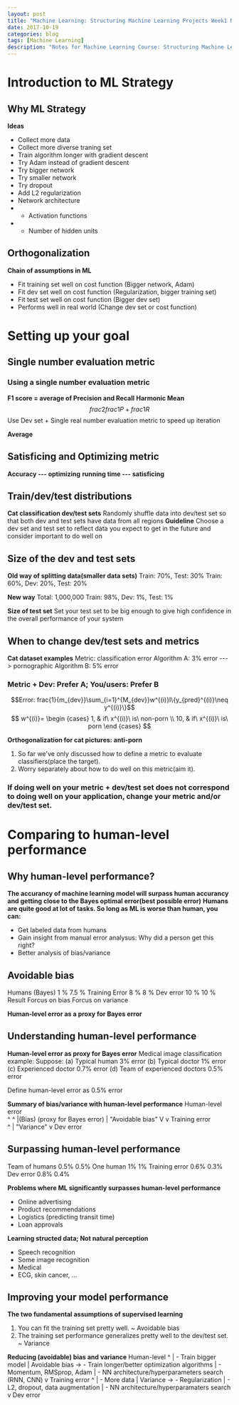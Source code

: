 ```yaml
---
layout: post
title: "Machine Learning: Structuring Machine Learning Projects Week1 Notes"
date: 2017-10-19
categories: blog
tags: [Machine Learning]
description: "Notes for Machine Learning Course: Structuring Machine Learning Projects"
---
```


# **Introduction to ML Strategy**
## **Why ML Strategy**
**Ideas**
- Collect more data
- Collect more diverse traning set
- Train algorithm longer with gradient descent
- Try Adam instead of gradient descent
- Try bigger network
- Try smaller network
- Try dropout
- Add L2 regularization
- Network architecture
- - Activation functions
- - Number of hidden units

## **Orthogonalization**
**Chain of assumptions in ML**
- Fit training set well on cost function (Bigger network, Adam)
- Fit dev set well on cost function (Regularization, bigger training set)
- Fit test set well on cost function (Bigger dev set)
- Performs well in real world (Change dev set or cost function)

# **Setting up your goal**
## **Single number evaluation metric**
### **Using a single number evaluation metric**
**F1 score = average of Precision and Recall**
**Harmonic Mean**
$$frac{2}{frac{1}{P}+frac{1}{R}}$$
Use Dev set + Single real number evaluation metric to speed up iteration

**Average**

## **Satisficing and Optimizing metric**
**Accuracy --- optimizing**
**running time --- satisficing**

## **Train/dev/test distributions**
**Cat classification dev/test sets**
Randomly shuffle data into dev/test set so that both dev and test sets have data from all regions
**Guideline**
Choose a dev set and test set to reflect data you expect to get in the future and consider important to do well on

## **Size of the dev and test sets**
**Old way of splitting data(smaller data sets)**
Train: 70%, Test: 30%
Train: 60%, Dev: 20%, Test: 20%

**New way**
Total: 1,000,000
Train: 98%, Dev: 1%, Test: 1%

**Size of test set**
Set your test set to be big enough to give high confidence in the overall performance of your system

## **When to change dev/test sets and metrics**
**Cat dataset examples**
Metric: classification error
Algorithm A: 3% error ---> pornographic
Algorithm B: 5% error

### Metric + Dev: Prefer A; You/users: Prefer B

$$Error: frac{1}{m_{dev}}\sum_{i=1}^{M_{dev}}w^{(i)}I\{y_{pred}^{(i)}\neq y^{(i)}\}$$
$$
w^{(i)}=
\begin {cases}
1, & if\ x^{(i)}\ is\ non-porn \\
10, & if\ x^{(i)}\ is\ porn
\end {cases}
$$

**Orthogonalization for cat pictures: anti-porn**
1. So far we've only discussed how to define a metric to evaluate classifiers(place the target).
2. Worry separately about how to do well on this metric(aim it).

### **If doing well on your metric + dev/test set does not correspond to doing well on your application, change your metric and/or dev/test set.**

# **Comparing to human-level performance**
## **Why human-level performance?**
**The accurancy of machine learning model will surpass human accurancy and getting close to the Bayes optimal error(best possible error)**
**Humans are quite good at lot of tasks. So long as ML is worse than human, you can:**
- Get labeled data from humans
- Gain insight from manual error analysus:
  Why did a person get this right?
- Better analysis of bias/variance

## **Avoidable bias**
Humans (Bayes)       1 %              7.5 %
Training Error       8 %                8 %
Dev error           10 %               10 %
Result         Forcus on bias   Forcus on variance

**Human-level error as a proxy for Bayes error**

## **Understanding human-level performance**
**Human-level error as proxy for Bayes error**
Medical image classification example:
Suppose:
(a) Typical human                        3% error
(b) Typical doctor                       1% error
(c) Experienced doctor                 0.7% error
(d) Team of experienced doctors        0.5% error

Define human-level error as 0.5% error

**Summary of bias/variance with human-level performance**
        Human-level error        
^                                ^
|(Bias) (proxy for Bayes error)  | "Avoidable bias"
V                                v 
        Training error           
                                 ^
                                 | "Variance"
                                 v
        Dev error

## **Surpassing human-level performance**
Team of humans      0.5%         0.5%
One human             1%           1%
Training error      0.6%         0.3%
Dev error           0.8%         0.4%

**Problems where ML significantly surpasses human-level performance**
- Online advertising
- Product recommendations
- Logistics (predicting transit time)
- Loan approvals

**Learning structed data; Not natural perception**

- Speech recognition
- Some image recognition
- Medical
 - ECG, skin cancer, ...

## **Improving your model performance**
**The two fundamental assumptions of supervised learning**
1. You can fit the training set pretty well. ~ Avoidable bias
2. The training set performance generalizes pretty well to the dev/test set. ~ Variance

**Reducing (avoidable) bias and variance**
Human-level
^
|                    - Train bigger model
| Avoidable bias ->  - Train longer/better optimization algorithms
|                     - Momentum, RMSprop, Adam
|                    - NN architecture/hyperparameters search (RNN, CNN)
v
Training error
^
|                    - More data
| Variance       ->  - Regularization
|                     - L2, dropout, data augmentation
|                    - NN architecture/hyperparamaters search
v
Dev error
